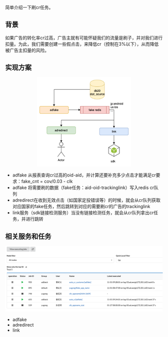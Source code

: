简单介绍一下刷cr任务。

## 背景
如果广告的转化率cr过高，广告主就有可能怀疑我们的流量是刷子，并对我们进行扣量。为此，我们需要创建一些假点击，来降低cr（控制在3%以下），从而降低被广告主扣量的风险。


## 实现方案

<p align="center">
<img src="./img/fake.png" alt="drawing" width="300"/>
</p>

- adfake 从报表查询cr过高的oid-aid，并计算还要补充多少点击才能满足cr要求：fake_cnt = cov/0.03 - clk
- adfake 将需要刷的数据（fake任务：aid-oid-trackinglink）写入redis cr队列
- adredirect在收到无效点击（如国家定投错误等）的时候，就会从cr队列获取对应国家的fake任务，然后跳转到对应的需要刷cr的广告的trackinglink
- link服务（sdk链接检测服务）当没有链接检测任务，就会从cr队列拿出cr任务，并进行跳转

## 相关服务和任务
<p align="center">
<img src="./img/fake_task.png" alt="drawing" width="600"/>
</p>

- adfake
- adredirect
- link
